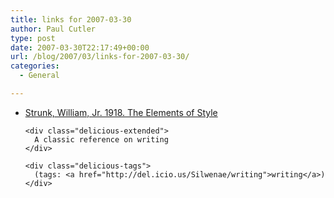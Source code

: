 ```yaml
---
title: links for 2007-03-30
author: Paul Cutler
type: post
date: 2007-03-30T22:17:49+00:00
url: /blog/2007/03/links-for-2007-03-30/
categories:
  - General

---
```

<ul class="delicious">
  <li>
    <div class="delicious-link">
      <a href="http://www.bartleby.com/141/">Strunk, William, Jr. 1918. The Elements of Style</a>
    </div>
    
    <div class="delicious-extended">
      A classic reference on writing
    </div>
    
    <div class="delicious-tags">
      (tags: <a href="http://del.icio.us/Silwenae/writing">writing</a>)
    </div>
  </li>
</ul>